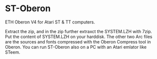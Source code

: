 # ST-Oberon
ETH Oberon V4 for Atari ST &amp; TT computers.

Extract the zip, and in the zip further extraxct the SYSTEM.LZH with 7zip. Put the content of SYSTEM.LZH on your harddisk. The other two Arc files are the sources and fonts compressed with the Oberon Compress tool in Oberon. You can run ST-Oberon also on a PC with an Atari emlator like STeem.

